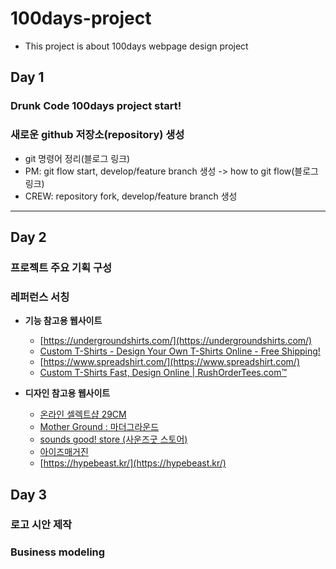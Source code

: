 # 100days-project
  - This project is about 100days webpage design project

## Day 1
### Drunk Code 100days project start! 
### 새로운 github 저장소(repository) 생성
- git 명령어 정리(블로그 링크)
- PM: git flow start, develop/feature branch 생성 -> how to git flow(블로그 링크)
- CREW: repository fork, develop/feature branch 생성

<hr>

## Day 2
### 프로젝트 주요 기획 구성	
### 레퍼런스 서칭
- **기능 참고용 웹사이트**
	- [https://undergroundshirts.com/](https://undergroundshirts.com/) 
	- [Custom T-Shirts - Design Your Own T-Shirts Online - Free Shipping!](https://www.customink.com/)
	- [https://www.spreadshirt.com/](https://www.spreadshirt.com/) 
	- [Custom T-Shirts Fast, Design Online | RushOrderTees.com™](https://www.rushordertees.com/)
		
- **디자인 참고용 웹사이트**
	- [온라인 셀렉트샵 29CM](https://www.29cm.co.kr/home/)
	- [Mother Ground : 마더그라운드](https://www.mother-ground.com/)
	- [sounds good! store (사운즈굿 스토어)](https://soundsgood-store.com/)
	- [아이즈매거진](http://www.eyesmag.com/)
	- [https://hypebeast.kr/](https://hypebeast.kr/) 

## Day 3
### 로고 시안 제작
### Business modeling

